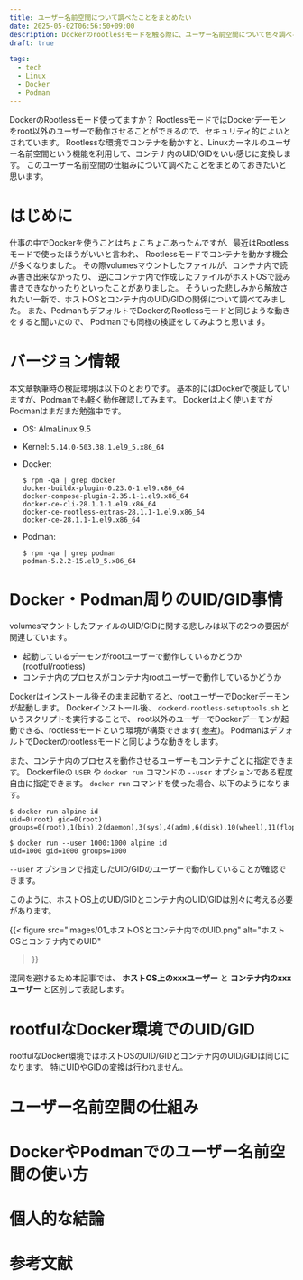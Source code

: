 ```yaml
---
title: ユーザー名前空間について調べたことをまとめたい
date: 2025-05-02T06:56:50+09:00
description: Dockerのrootlessモードを触る際に、ユーザー名前空間について色々調べる機会があったので、その内容をまとめておきたいと思います。
draft: true

tags:
  - tech
  - Linux
  - Docker
  - Podman
---
```


DockerのRootlessモード使ってますか？
RootlessモードではDockerデーモンをroot以外のユーザーで動作させることができるので、セキュリティ的によいとされています。
Rootlessな環境でコンテナを動かすと、Linuxカーネルのユーザー名前空間という機能を利用して、コンテナ内のUID/GIDをいい感じに変換します。
このユーザー名前空間の仕組みについて調べたことをまとめておきたいと思います。

<!--more-->

# はじめに

仕事の中でDockerを使うことはちょこちょこあったんですが、最近はRootlessモードで使ったほうがいいと言われ、
Rootlessモードでコンテナを動かす機会が多くなりました。
その際volumesマウントしたファイルが、コンテナ内で読み書き出来なかったり、
逆にコンテナ内で作成したファイルがホストOSで読み書きできなかったりといったことがありました。
そういった悲しみから解放されたい一新で、ホストOSとコンテナ内のUID/GIDの関係について調べてみました。
また、PodmanもデフォルトでDockerのRootlessモードと同じような動きをすると聞いたので、
Podmanでも同様の検証をしてみようと思います。

# バージョン情報

本文章執筆時の検証環境は以下のとおりです。
基本的にはDockerで検証していますが、Podmanでも軽く動作確認してみます。
Dockerはよく使いますがPodmanはまだまだ勉強中です。

* OS: AlmaLinux 9.5
* Kernel: `5.14.0-503.38.1.el9_5.x86_64`
* Docker:

    ```
    $ rpm -qa | grep docker
    docker-buildx-plugin-0.23.0-1.el9.x86_64
    docker-compose-plugin-2.35.1-1.el9.x86_64
    docker-ce-cli-28.1.1-1.el9.x86_64
    docker-ce-rootless-extras-28.1.1-1.el9.x86_64
    docker-ce-28.1.1-1.el9.x86_64
    ```

* Podman:

    ```
    $ rpm -qa | grep podman
    podman-5.2.2-15.el9_5.x86_64
    ```

# Docker・Podman周りのUID/GID事情

volumesマウントしたファイルのUID/GIDに関する悲しみは以下の2つの要因が関連しています。

* 起動しているデーモンがrootユーザーで動作しているかどうか(rootful/rootless)
* コンテナ内のプロセスがコンテナ内rootユーザーで動作しているかどうか

Dockerはインストール後そのまま起動すると、rootユーザーでDockerデーモンが起動します。
Dockerインストール後、 `dockerd-rootless-setuptools.sh` というスクリプトを実行することで、
root以外のユーザーでDockerデーモンが起動できる、rootlessモードという環境が構築できます(
[参考](https://docs.docker.com/engine/security/rootless/#install))。
PodmanはデフォルトでDockerのrootlessモードと同じような動きをします。

また、コンテナ内のプロセスを動作させるユーザーもコンテナごとに指定できます。
Dockerfileの `USER` や `docker run` コマンドの `--user` オプションである程度自由に指定できます。
`docker run` コマンドを使った場合、以下のようになります。

```
$ docker run alpine id
uid=0(root) gid=0(root) groups=0(root),1(bin),2(daemon),3(sys),4(adm),6(disk),10(wheel),11(floppy),20(dialout),26(tape),27(video)

$ docker run --user 1000:1000 alpine id
uid=1000 gid=1000 groups=1000
```

`--user` オプションで指定したUID/GIDのユーザーで動作していることが確認できます。

このように、ホストOS上のUID/GIDとコンテナ内のUID/GIDは別々に考える必要があります。

{{< figure
    src="images/01_ホストOSとコンテナ内でのUID.png"
    alt="ホストOSとコンテナ内でのUID"
>}}

混同を避けるため本記事では、 **ホストOS上のxxxユーザー** と **コンテナ内のxxxユーザー** と区別して表記します。

# rootfulなDocker環境でのUID/GID

rootfulなDocker環境ではホストOSのUID/GIDとコンテナ内のUID/GIDは同じになります。
特にUIDやGIDの変換は行われません。

# ユーザー名前空間の仕組み

# DockerやPodmanでのユーザー名前空間の使い方

# 個人的な結論

# 参考文献
